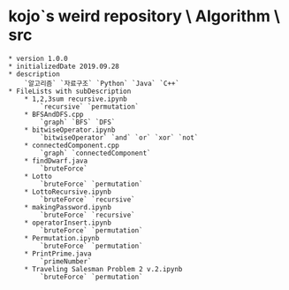 kojo`s weird repository \\ Algorithm \\ src
========

    * version 1.0.0
    * initializedDate 2019.09.28
    * description
        `알고리즘` `자료구조` `Python` `Java` `C++`
    * FileLists with subDescription
        * 1,2,3sum recursive.ipynb
            `recursive` `permutation`
        * BFSAndDFS.cpp
            `graph` `BFS` `DFS`
        * bitwiseOperator.ipynb
            `bitwiseOperator` `and` `or` `xor` `not`
        * connectedComponent.cpp
            `graph` `connectedComponent`
        * findDwarf.java
            `bruteForce`
        * Lotto
            `bruteForce` `permutation`
        * LottoRecursive.ipynb
            `bruteForce` `recursive`
        * makingPassword.ipynb
            `bruteForce` `recursive`
        * operatorInsert.ipynb
            `bruteForce` `permutation`
        * Permutation.ipynb
            `bruteForce` `permutation`
        * PrintPrime.java
            `primeNumber`
        * Traveling Salesman Problem 2 v.2.ipynb
            `bruteForce` `permutation`

